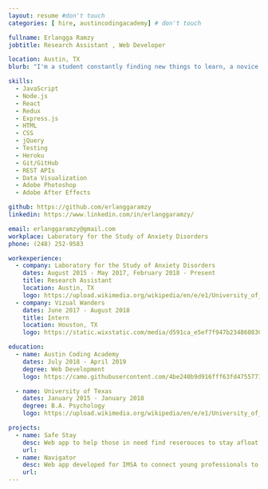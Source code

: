 ```yaml
---
layout: resume #don't touch
categories: [ hire, austincodingacademy] # don't touch

fullname: Erlangga Ramzy
jobtitle: Research Assistant , Web Developer

location: Austin, TX
blurb: "I'm a student constantly finding new things to learn, a novice climber always ready for more problems, an all around nerd who enjoys tinkering with computers and phones, and most recently: an excited web developer hoping to break into the industry."

skills:
  - JavaScript
  - Node.js
  - React
  - Redux
  - Express.js
  - HTML
  - CSS
  - jQuery
  - Testing
  - Heroku
  - Git/GitHub
  - REST APIs
  - Data Visualization
  - Adobe Photoshop
  - Adobe After Effects

github: https://github.com/erlanggaramzy
linkedin: https://www.linkedin.com/in/erlanggaramzy/

email: erlanggaramzy@gmail.com
workplace: Laboratory for the Study of Anxiety Disorders
phone: (248) 252-9583

workexperience:
  - company: Laboratory for the Study of Anxiety Disorders
    dates: August 2015 - May 2017, February 2018 - Present
    title: Research Assistant
    location: Austin, TX
    logo: https://upload.wikimedia.org/wikipedia/en/e/e1/University_of_Texas_at_Austin_seal.svg
  - company: Vizual Wanders
    dates: June 2017 - August 2018
    title: Intern
    location: Houston, TX
    logo: https://static.wixstatic.com/media/d591ca_e5ef7f947b23486083089bf3e57e6a79~mv2_d_2829_1913_s_2.png/v1/crop/x_1106,y_501,w_613,h_653/fill/w_94,h_100,al_c,q_80,usm_0.66_1.00_0.01/d591ca_e5ef7f947b23486083089bf3e57e6a79~mv2_d_2829_1913_s_2.webp

education:
  - name: Austin Coding Academy
    dates: July 2018 - April 2019
    degree: Web Development
    logo: https://camo.githubusercontent.com/4be240b9d916fff63fd4755771387f2db91ccbea/687474703a2f2f656e2e67726176617461722e636f6d2f75736572696d6167652f3130373337303130302f61303835393431343535363435333631333864666161663037326337623234312e706e673f73697a653d323030

  - name: University of Texas
    dates: January 2015 - January 2018
    degree: B.A. Psychology
    logo: https://upload.wikimedia.org/wikipedia/en/e/e1/University_of_Texas_at_Austin_seal.svg

projects:
  - name: Safe Stay
    desc: Web app to help those in need find reserouces to stay afloat.
    url:
  - name: Navigator
    desc: Web app developed for IMSA to connect young professionals to industry veterans.
    url:
---
```

